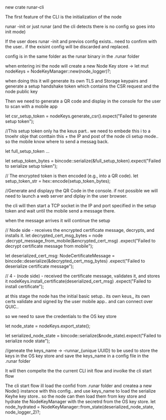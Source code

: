 new crate runar-cli

The first feature of the CLI is the initialization of the node

runar -init or just runar (and the cli detects there is no config so goes into init mode)


If the user does runar -init and previos config exists.. need to confirm with the user.. if the exisint config will be discarded and replaced.

config is in the same folder as the runar binary in the .runar folder


when entering ini the node will create a new Node Key store -> let mut nodeKeys = NodeKeyManager::new(node_logger)?;

when doing this it will generate its own TLS and Storage keypairs
and generate a setup handshake token which contains the CSR request and the node public key


Then we need to generate a QR code and display in the console for the user to scan with a mobile app

let csr_setup_token = nodeKeys.generate_csr().expect("Failed to generate setup token");

//This setup token only ha the keus part.. we need to embede this i to a tnoehr obje that conttain this + the IP and post of the node cli setup mode.. so the mobile know where to send a messag back.

let full_setup_token ...

let setup_token_bytes =
    bincode::serialize(&full_setup_token).expect("Failed to serialize setup token");

// The encrypted token is then encoded (e.g., into a QR code).
let setup_token_str = hex::encode(setup_token_bytes);

//Generate and displayy the QR Code in the console. if not possible we will need to launch a web server and diplay in the user browser.

the cli will then start a TCP socket in the IP and port specified in the setup token and wait until the mobile 
send a message there. 

when the message arrives it will  continue the setup 


// Node side - receives the encrypted certificate message, decrypts, and installs it.
let decrypted_cert_msg_bytes = node
    .decrypt_message_from_mobile(&encrypted_cert_msg)
    .expect("Failed to decrypt certificate message from mobile");

let deserialized_cert_msg: NodeCertificateMessage =
    bincode::deserialize(&decrypted_cert_msg_bytes)
        .expect("Failed to deserialize certificate message");

// 4 - (node side) - received the certificate message, validates it, and stores it
nodeKeys.install_certificate(deserialized_cert_msg)
    .expect("Failed to install certificate");


at this stage the node has the initial basic setup.. its own keus,, its own certs validate and signed by the user mobile app.. and can connect over QUIC..

so we need to save the credentials to the OS key store

let node_state = nodeKeys.export_state();
  
let serialized_node_state =
        bincode::serialize(&node_state).expect("Failed to serialize node state");


//geneate the keys_name -> -runnar_{unique UUID}  to be used to store the keys in the OS key store and save the keys_name in a config file in the .runar folder   


It will then compelte the the current  CLI init flow and involke the cli start flow


The cli start flow ill load the confid from .runar  folder and createa a new Node() instance with this config.. and use keys_name to load the serialize Keyhe key store.. so the node can then load them from key store and hydrate the NodeKeyManager with the secretrd from the OS key store. 
let node_hydrated = NodeKeyManager::from_state(deserialized_node_state, node_logger_2)?;
